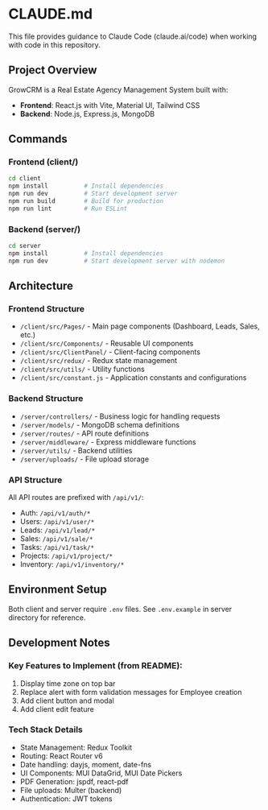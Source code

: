 # CLAUDE.md

This file provides guidance to Claude Code (claude.ai/code) when working with code in this repository.

## Project Overview

GrowCRM is a Real Estate Agency Management System built with:
- **Frontend**: React.js with Vite, Material UI, Tailwind CSS
- **Backend**: Node.js, Express.js, MongoDB

## Commands

### Frontend (client/)
```bash
cd client
npm install          # Install dependencies
npm run dev          # Start development server
npm run build        # Build for production
npm run lint         # Run ESLint
```

### Backend (server/)
```bash
cd server
npm install          # Install dependencies
npm run dev          # Start development server with nodemon
```

## Architecture

### Frontend Structure
- `/client/src/Pages/` - Main page components (Dashboard, Leads, Sales, etc.)
- `/client/src/Components/` - Reusable UI components
- `/client/src/ClientPanel/` - Client-facing components
- `/client/src/redux/` - Redux state management
- `/client/src/utils/` - Utility functions
- `/client/src/constant.js` - Application constants and configurations

### Backend Structure
- `/server/controllers/` - Business logic for handling requests
- `/server/models/` - MongoDB schema definitions
- `/server/routes/` - API route definitions
- `/server/middleware/` - Express middleware functions
- `/server/utils/` - Backend utilities
- `/server/uploads/` - File upload storage

### API Structure
All API routes are prefixed with `/api/v1/`:
- Auth: `/api/v1/auth/*`
- Users: `/api/v1/user/*`
- Leads: `/api/v1/lead/*`
- Sales: `/api/v1/sale/*`
- Tasks: `/api/v1/task/*`
- Projects: `/api/v1/project/*`
- Inventory: `/api/v1/inventory/*`

## Environment Setup
Both client and server require `.env` files. See `.env.example` in server directory for reference.

## Development Notes

### Key Features to Implement (from README):
1. Display time zone on top bar
2. Replace alert with form validation messages for Employee creation
3. Add client button and modal
4. Add client edit feature

### Tech Stack Details
- State Management: Redux Toolkit
- Routing: React Router v6
- Date handling: dayjs, moment, date-fns
- UI Components: MUI DataGrid, MUI Date Pickers
- PDF Generation: jspdf, react-pdf
- File uploads: Multer (backend)
- Authentication: JWT tokens